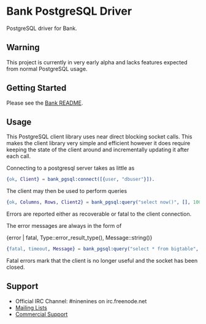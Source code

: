 Bank PostgreSQL Driver
=================

PostgreSQL driver for Bank.

Warning
-------

This project is currently in very early alpha and lacks features expected
from normal PostgreSQL usage.

Getting Started
---------------

Please see the [Bank README](https://github.com/extend/bank).


Usage
-----

This PostgreSQL client library uses near direct blocking socket calls. This
makes the client library very simple and efficient however it does require
keeping the state of the client around and incrementally updating it after
each call.

Connecting to a postgresql server takes as little as

```erlang
{ok, Client} = bank_pgsql:connect([{user, "dbuser"}]).
```

The client may then be used to perform queries

```erlang
{ok, Columns, Rows, Client2} = bank_pgsql:query("select now()", [], 1000, Client).
```

Errors are reported either as recoverable or fatal to the client connection.

The error messages are always in the form of

{error | fatal, Type::error_result_type(), Message::string()}

```erlang
{fatal, timeout, Message} = bank_pgsql:query("select * from bigtable", [], 1, Client).
```

Fatal errors mark that the client is no longer useful and the socket has been
closed.


Support
-------

 *  Official IRC Channel: #ninenines on irc.freenode.net
 *  [Mailing Lists](http://lists.ninenines.eu)
 *  [Commercial Support](http://ninenines.eu/support)
